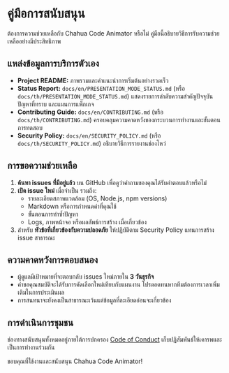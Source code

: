 # คู่มือการสนับสนุน

ต้องการความช่วยเหลือกับ Chahua Code Animator หรือไม่ คู่มือนี้อธิบายวิธีการรับความช่วยเหลืออย่างมีประสิทธิภาพ

## แหล่งข้อมูลการบริการตัวเอง
- **Project README:** ภาพรวมและคำแนะนำการเริ่มต้นอย่างรวดเร็ว
- **Status Report:** `docs/en/PRESENTATION_MODE_STATUS.md` (หรือ `docs/th/PRESENTATION_MODE_STATUS.md`) แสดงรายการลำดับความสำคัญปัจจุบัน ปัญหาที่ทราบ และแผนการแพ็กเกจ
- **Contributing Guide:** `docs/en/CONTRIBUTING.md` (หรือ `docs/th/CONTRIBUTING.md`) ครอบคลุมความคาดหวังของกระบวนการทำงานและขั้นตอนการทดสอบ
- **Security Policy:** `docs/en/SECURITY_POLICY.md` (หรือ `docs/th/SECURITY_POLICY.md`) อธิบายวิธีการรายงานช่องโหว่

## การขอความช่วยเหลือ
1. **ค้นหา issues ที่มีอยู่แล้ว** บน GitHub เพื่อดูว่าคำถามของคุณได้รับคำตอบแล้วหรือไม่
2. **เปิด issue ใหม่** เมื่อจำเป็น รวมถึง:
   - รายละเอียดสภาพแวดล้อม (OS, Node.js, npm versions)
   - Markdown หรือการกำหนดค่าที่คุณใช้
   - ขั้นตอนการทำซ้ำปัญหา
   - Logs, ภาพหน้าจอ หรือผลลัพธ์การสร้าง เมื่อเกี่ยวข้อง
3. สำหรับ **หัวข้อที่เกี่ยวข้องกับความปลอดภัย** ให้ปฏิบัติตาม Security Policy แทนการสร้าง issue สาธารณะ

## ความคาดหวังการตอบสนอง
- ผู้ดูแลมีเป้าหมายที่จะตอบกลับ issues ใหม่ภายใน **3 วันธุรกิจ**
- คำขอคุณสมบัติจะได้รับการคัดเลือกใหม่เทียบกับแผนงาน โปรดอดทนหากทีมต้องการเวลาเพิ่มเติมในการประเมินผล
- การสนทนาจะยังคงเป็นสาธารณะเว้นแต่ข้อมูลที่ละเอียดอ่อนจะเกี่ยวข้อง

## การดำเนินการชุมชน
ช่องทางสนับสนุนทั้งหมดอยู่ภายใต้การปกครอง [Code of Conduct](CODE_OF_CONDUCT.md) เก็บปฏิสัมพันธ์ให้เคารพและเป็นการทำงานร่วมกัน

ขอบคุณที่ใช้งานและสนับสนุน Chahua Code Animator!
